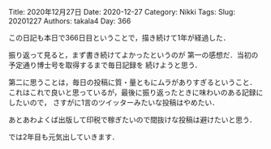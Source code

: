 ﻿Title: 2020年12月27日
Date: 2020-12-27
Category: Nikki
Tags: 
Slug: 20201227
Authors: takala4
Day: 366




この日記も本日で366日目ということで，描き続けて1年が経過した．


振り返って見ると，まず書き続けてよかったというのが
第一の感想だ．当初の予定通り博士号を取得するまで毎日記録を
続けようと思う．



第二に思うことは，毎日の投稿に質・量ともにムラがありすぎるということ．
これはこれで良いと思っているが，最後に振り返ったときに味わいのある記録にしたいので，
さすがに1言のツイッターみたいな投稿はやめたい．



あとあわよくば出版して印税で稼ぎたいので間抜けな投稿は避けたいと思う．



では2年目も元気出していきます．
